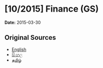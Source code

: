 # [10/2015] Finance (GS)

**Date:** 2015-03-30

## Original Sources

- [English](https://documents.gov.lk/view/bills/2015/3/10-2015_E.pdf)
- [සිංහල](https://documents.gov.lk/view/bills/2015/3/10-2015_S.pdf)
- [தமிழ்](https://documents.gov.lk/view/bills/2015/3/10-2015_T.pdf)
